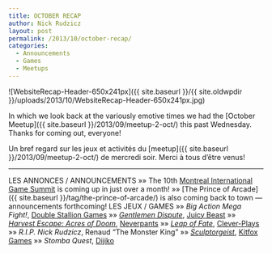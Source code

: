 ```yaml
---
title: OCTOBER RECAP
author: Nick Rudzicz
layout: post
permalink: /2013/10/october-recap/
categories:
  - Announcements
  - Games
  - Meetups
---
```

![WebsiteRecap-Header-650x241px]({{ site.baseurl }}/{{ site.oldwpdir }}/uploads/2013/10/WebsiteRecap-Header-650x241px.jpg)



In which we look back at the variously emotive times we had the [October Meetup]({{ site.baseurl }}/2013/09/meetup-2-oct/) this past Wednesday.
Thanks for coming out, everyone!



Un bref regard sur les jeux et activit&eacute;s du [meetup]({{ site.baseurl }}/2013/09/meetup-2-oct/) de mercredi soir.
Merci &agrave; tous d&#8217;&ecirc;tre venus!


---
LES ANNONCES / ANNOUNCEMENTS
 &raquo;&raquo; The 10th [Montreal International Game Summit](http://mtldgtl.com/en/migs/) is coming up in just over a month!
 &raquo;&raquo; [The Prince of Arcade]({{ site.baseurl }}/tag/the-prince-of-arcade/) is also coming back to town &#8212; announcements forthcoming!
LES JEUX / GAMES
 &raquo;&raquo; *Big Action Mega Fight!*, [Double Stallion Games](http://doublestalliongames.com/)
 &raquo;&raquo; *[Gentlemen Dispute](https://www.youtube.com/watch?v=l5Ucn52O8AY)*, [Juicy Beast](http://juicybeast.com)
 &raquo;&raquo; *[Harvest Escape: Acres of Doom](http://www.escapistmagazine.com/content/indie-speed-run/?game=474)*, [Neverpants](https://twitter.com/Neverpants)
 &raquo;&raquo; *[Leap of Fate](http://clever-plays.azurewebsites.net/jeux.html)*, [Clever-Plays](http://www.clever-plays.com/)
 &raquo;&raquo; *R.I.P. Nick Rudzicz</a>*, Renaud &#8220;The Monster King&#8221;
 &raquo;&raquo; *[Sculptorgeist](http://www.escapistmagazine.com/content/indie-speed-run/?game=593)*, [Kitfox Games](http://www.kitfoxgames.com/)
 &raquo;&raquo; *Stomba Quest*, [Dijiko](http://www.dijiko.com)
 &nbsp;
